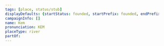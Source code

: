 ```yaml
---
tags: [place, status/stub]
displayDefaults: {startStatus: founded, startPrefix: founded, endPrefix: destroyed, endStatus: destroyed}
campaignInfo: []
name: Kem
pronunciation: KEM
placeType: river
partOf:
---
```


